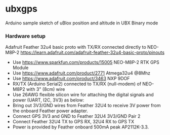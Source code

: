 # ubxgps

Arduino sample sketch of uBlox position and altitude in UBX Binary mode

### Hardware setup

Adafruit Feather 32u4 basic proto with TX/RX connected directly to NEO-M8P-2
https://learn.adafruit.com/adafruit-feather-32u4-basic-proto/pinouts

* Use https://www.sparkfun.com/products/15005 NEO-M8P-2 RTK GPS Module
* Use https://www.adafruit.com/product/2771 Atmega32u4 @8Mhz
* Use https://www.adafruit.com/product/3463 NXP 9DOF
* RX/TX (Arduino Serial2) connected to TX/RX (null-modem) of NEO-M8P2 with 3" (8cm) wire
* Use 26AWG flexible silicon wire for attaching the digital signals and power (UART, I2C, 3V3) as below:
* Bring out 3V3/GND wires from Feather 32U4 to receive 3V power from the onboard Feather power adapter.
* Connect GPS 3V3 and GND to Feather 32U4 3V3/GND Pair 2
* Connect Feather 32U4 TX to GPS RX, 32U4 RX to GPS TX
* Power is provided by Feather onboard 500mA peak AP2112K-3.3.
